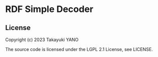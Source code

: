 RDF Simple Decoder
==================

## License

Copyright (c) 2023 Takayuki YANO

The source code is licensed under the LGPL 2.1 License, see LICENSE.
